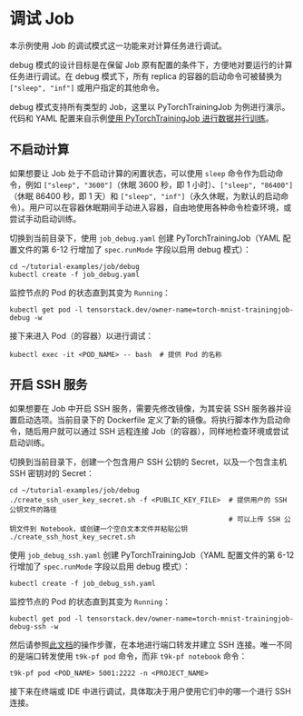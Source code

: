 # 调试 Job

本示例使用 Job 的调试模式这一功能来对计算任务进行调试。

debug 模式的设计目标是在保留 Job 原有配置的条件下，方便地对要运行的计算任务进行调试。在 debug 模式下，所有 replica 的容器的启动命令可被替换为 `["sleep", "inf"]` 或用户指定的其他命令。

debug 模式支持所有类型的 Job，这里以 PyTorchTrainingJob 为例进行演示。代码和 YAML 配置来自示例[使用 PyTorchTrainingJob 进行数据并行训练](../pytorchtrainingjob/ddp/)。

## 不启动计算

如果想要让 Job 处于不启动计算的闲置状态，可以使用 `sleep` 命令作为启动命令，例如 `["sleep", "3600"]`（休眠 3600 秒，即 1 小时）、`["sleep", "86400"]`（休眠 86400 秒，即 1 天）和 `["sleep", "inf"]`（永久休眠，为默认的启动命令）。用户可以在容器休眠期间手动进入容器，自由地使用各种命令检查环境，或尝试手动启动训练。

切换到当前目录下，使用 `job_debug.yaml` 创建 PyTorchTrainingJob（YAML 配置文件的第 6-12 行增加了 `spec.runMode` 字段以启用 debug 模式）：

```shell
cd ~/tutorial-examples/job/debug
kubectl create -f job_debug.yaml
```

监控节点的 Pod 的状态直到其变为 `Running`：

```shell
kubectl get pod -l tensorstack.dev/owner-name=torch-mnist-trainingjob-debug -w
```

接下来进入 Pod（的容器）以进行调试：

```shell
kubectl exec -it <POD_NAME> -- bash  # 提供 Pod 的名称
```

## 开启 SSH 服务

如果想要在 Job 中开启 SSH 服务，需要先修改镜像，为其安装 SSH 服务器并设置启动选项。当前目录下的 Dockerfile 定义了新的镜像。将执行脚本作为启动命令，随后用户就可以通过 SSH 远程连接 Job（的容器），同样地检查环境或尝试启动训练。

切换到当前目录下，创建一个包含用户 SSH 公钥的 Secret，以及一个包含主机 SSH 密钥对的 Secret：

```shell
cd ~/tutorial-examples/job/debug
./create_ssh_user_key_secret.sh -f <PUBLIC_KEY_FILE>  # 提供用户的 SSH 公钥文件的路径
                                                      # 可以上传 SSH 公钥文件到 Notebook，或创建一个空白文本文件并粘贴公钥
./create_ssh_host_key_secret.sh
```

使用 `job_debug_ssh.yaml` 创建 PyTorchTrainingJob（YAML 配置文件的第 6-12 行增加了 `spec.runMode` 字段以启用 debug 模式）：

```shell
kubectl create -f job_debug_ssh.yaml
```

监控节点的 Pod 的状态直到其变为 `Running`：

```shell
kubectl get pod -l tensorstack.dev/owner-name=torch-mnist-trainingjob-debug-ssh -w
```

然后请参照[此文档](https://t9k.github.io/user-manuals/tasks/ssh-notebook.html)的操作步骤，在本地进行端口转发并建立 SSH 连接。唯一不同的是端口转发使用 `t9k-pf pod` 命令，而非 `t9k-pf notebook` 命令：

```shell
t9k-pf pod <POD_NAME> 5001:2222 -n <PROJECT_NAME>
```

接下来在终端或 IDE 中进行调试，具体取决于用户使用它们中的哪一个进行 SSH 连接。
